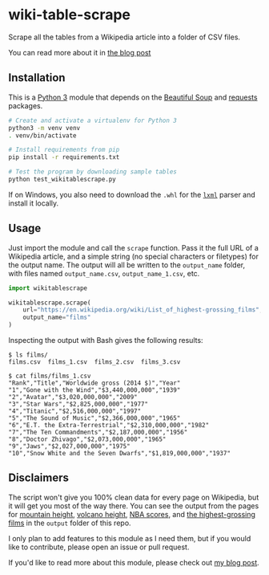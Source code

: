 # wiki-table-scrape

Scrape all the tables from a Wikipedia article into a folder of CSV files.

You can read more about it in [the blog post][blog-post]

## Installation

This is a [Python 3][python] module that depends on the [Beautiful Soup][beautiful-soup] and [requests][requests] packages.

```sh
# Create and activate a virtualenv for Python 3
python3 -m venv venv
. venv/bin/activate

# Install requirements from pip
pip install -r requirements.txt

# Test the program by downloading sample tables
python test_wikitablescrape.py
```

If on Windows, you also need to download the  `.whl` for the [`lxml`][lxml] parser and install it locally.

## Usage

Just import the module and call the `scrape` function. Pass it the full URL of a Wikipedia article, and a simple string (no special characters or filetypes) for the output name. The output will all be written to the `output_name` folder, with files named `output_name.csv`, `output_name_1.csv`, etc.

```python
import wikitablescrape

wikitablescrape.scrape(
    url="https://en.wikipedia.org/wiki/List_of_highest-grossing_films",
    output_name="films"
)
```

Inspecting the output with Bash gives the following results:

```text
$ ls films/
films.csv  films_1.csv  films_2.csv  films_3.csv

$ cat films/films_1.csv
"Rank","Title","Worldwide gross (2014 $)","Year"
"1","Gone with the Wind","$3,440,000,000","1939"
"2","Avatar","$3,020,000,000","2009"
"3","Star Wars","$2,825,000,000","1977"
"4","Titanic","$2,516,000,000","1997"
"5","The Sound of Music","$2,366,000,000","1965"
"6","E.T. the Extra-Terrestrial","$2,310,000,000","1982"
"7","The Ten Commandments","$2,187,000,000","1956"
"8","Doctor Zhivago","$2,073,000,000","1965"
"9","Jaws","$2,027,000,000","1975"
"10","Snow White and the Seven Dwarfs","$1,819,000,000","1937"
```

## Disclaimers

The script won't give you 100% clean data for every page on Wikipedia, but it will get you most of the way there. You can see the output from the pages for [mountain height][wiki-mountains], [volcano height][wiki-volcano], [NBA scores][wiki-nba], and [the highest-grossing films][wiki-films] in the `output` folder of this repo.

I only plan to add features to this module as I need them, but if you would like to contribute, please open an issue or pull request.

If you'd like to read more about this module, please check out [my blog post][blog-post].

[beautiful-soup]: https://www.crummy.com/software/BeautifulSoup/
[blog-post]: https://roche.io/2016/05/08/scrape-wikipedia-with-python
[lxml]: http://www.lfd.uci.edu/~gohlke/pythonlibs/#lxml
[python]: https://www.python.org/downloads/
[requests]: http://docs.python-requests.org/en/master/
[wiki-films]: https://en.wikipedia.org/wiki/List_of_highest-grossing_films
[wiki-mountains]: https://en.wikipedia.org/wiki/List_of_mountains_by_elevation
[wiki-nba]: https://en.wikipedia.org/wiki/List_of_National_Basketball_Association_career_scoring_leaders
[wiki-volcano]: https://en.wikipedia.org/wiki/List_of_volcanoes_by_elevation

